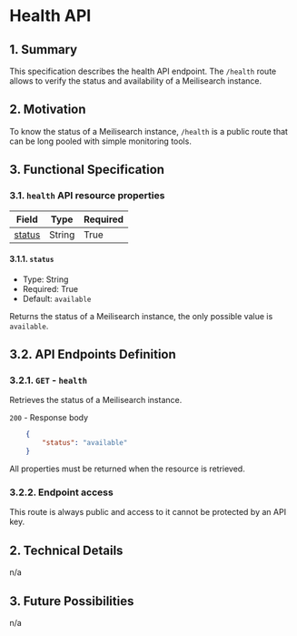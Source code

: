# Health API

## 1. Summary

This specification describes the health API endpoint. The `/health` route allows to verify the status and availability of a Meilisearch instance.

## 2. Motivation

To know the status of a Meilisearch instance, `/health` is a public route that can be long pooled with simple monitoring tools.

## 3. Functional Specification

### 3.1. `health` API resource properties

| Field                                            | Type            | Required |
|--------------------------------------------------|-----------------|----------|
| [status](#311-status)                            | String          | True     |

#### 3.1.1. `status`

- Type: String
- Required: True
- Default: `available`

Returns the status of a Meilisearch instance, the only possible value is `available`.

## 3.2. API Endpoints Definition

### 3.2.1. `GET` - `health`

Retrieves the status of a Meilisearch instance.

`200` - Response body

```json
    {
        "status": "available"
    }
```

All properties must be returned when the resource is retrieved.

### 3.2.2. Endpoint access

This route is always public and access to it cannot be protected by an API key.

## 2. Technical Details

n/a

## 3. Future Possibilities

n/a